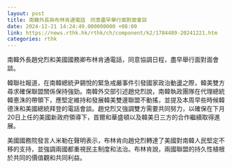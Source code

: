 ```yaml
---
layout: post
title: 南韓外長與布林肯通電話　同意盡早舉行面對面會談
date: 2024-12-21 14:24:49.000000000 +08:00
link: https://news.rthk.hk/rthk/ch/component/k2/1784489-20241221.htm
categories: rthk
---
```


南韓外長趙兌烈和美國國務卿布林肯通電話，同意協調日程，盡早舉行面對面會談。

韓聯社報道，在南韓總統尹錫悅的緊急戒嚴事件引發國家政治動盪之際，韓美雙方尋求確保聯盟關係保持強勁。南韓外交部引述趙兌烈說，南韓執政團隊在代理總統韓悳洙的帶領下，應堅定維持和發展韓美雙邊聯盟不動搖，並提及本周早些時候韓德洙和美國總統拜登的電話會談。趙兌烈又強調雙方需要共同努力，以確保在下月20日上任的美國新政府領導下，首爾和華盛頓以及韓美日三方的合作繼續取得進展。

美國國務院發言人米勒在聲明表示，布林肯向趙兌烈轉達了美國對南韓人民堅定不移的支持，並強調兩國都重視民主制度和法治。布林肯說，兩國聯盟的持久性植根於共同的價值觀和共同利益。

